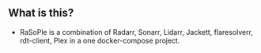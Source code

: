 ## What is this?
- RaSoPle is a combination of Radarr, Sonarr, Lidarr, Jackett, flaresolverr, rdt-client, Plex in a one docker-compose project.
